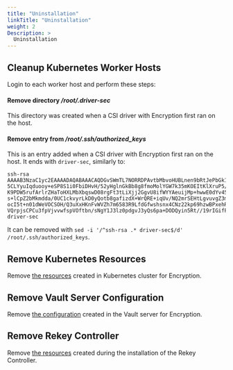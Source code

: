 ```yaml
---
title: "Uninstallation"
linkTitle: "Uninstallation"
weight: 2
Description: >
  Uninstallation
---
```


## Cleanup Kubernetes Worker Hosts

Login to each worker host and perform these steps:

#### Remove directory */root/.driver-sec*

This directory was created when a CSI driver with Encryption first ran on the host.

#### Remove entry from */root/.ssh/authorized_keys*

This is an entry added when a CSI driver with Encryption first ran on the host.
It ends with `driver-sec`, similarly to:

```
ssh-rsa AAAAB3NzaC1yc2EAAAADAQABAAACAQDGvSWmTL7NORRDPAvtbMbvoHUBLnen9bRtJePbGk1boJ4XK39Qdvo2zFHZ/6t2+dSL7xKo2kcxX3ovj3RyOPuqNCob
5CLYyuIqduooy+eSP8S1i0FbiDHvH/52yHglnGkBb8g8fmoMolYGW7k35mKOEItKlXruP5/hpP0rBDfBfrxe/K4aHicxv6GylP+uTSBjdj7bZrdgRAIlmDyIdvU4oU6L
K9PDW5rufArlrZHaToHXLMbXbqswD08rgFt3tLiXjj2GgvU8ifWYYAeuijMp+hwwE0dYv45EgUNTlXUa7x2STFZrVn8MFkLKjtZ60Qjbb4JoijRpBQ5XEUkW9UoeGbV2
s+lCpZ2bMkmdda/0UC1ckvyrLkD0yQotb8gafizdX+WrQRE+iqUv/NQ2mrSEHtLgvuvgZ3myFU5chRv498YxglYZsAZUdCQI2hQt+7smjYMaM0V200UT741U9lIlYxza
ocI5t+n01dWeVOCSOH/Q3uXxHKnFvWVZh7m6583R9LfdGfwshsnx4CNz22kp69hzwBPxehR+U/VXkDUWnoQgI8NSPc0fFyU58yLHnl91XT9alz8qrkFK7oggKy5RRX7c
VQrpjsCPCu3fpVjvvwfspVOftbn/sNgY1J3lz0pdgvJ3yQs6pa+DODQyin5Rt//19rIGifPxi/Hk/k49Vw== driver-sec
```

It can be removed with `sed -i '/^ssh-rsa .* driver-sec$/d' /root/.ssh/authorized_keys`.

## Remove Kubernetes Resources

Remove [the resources](../deployment#secrets-and-config-maps) created in Kubernetes cluster for Encryption.

## Remove Vault Server Configuration

Remove [the configuration](../vault#minimum-server-configuration) created in the Vault server for Encryption.

## Remove Rekey Controller

Remove [the resources](../rekey#rekey-controller-installation) created during the installation of the Rekey Controller.
